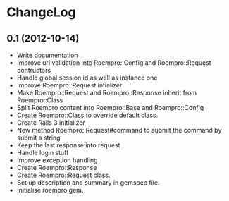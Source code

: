 # ChangeLog

## 0.1 (2012-10-14)

  * Write documentation
  * Improve url validation into Roempro::Config and Roempro::Request contructors
  * Handle global session id as well as instance one
  * Improve Roempro::Request intializer
  * Make Roempro::Request and Roempro::Response inherit from Roempro::Class
  * Split Roempro content into Roempro::Base and Roempro::Config
  * Create Roempro::Class to override default class.
  * Create Rails 3 initializer
  * New method Roempro::Request#command to submit the command by submit a string
  * Keep the last response into request
  * Handle login stuff
  * Improve exception handling
  * Create Roempro::Response
  * Create Roempro::Request class.
  * Set up description and summary in gemspec file.
  * Initialise roempro gem.
